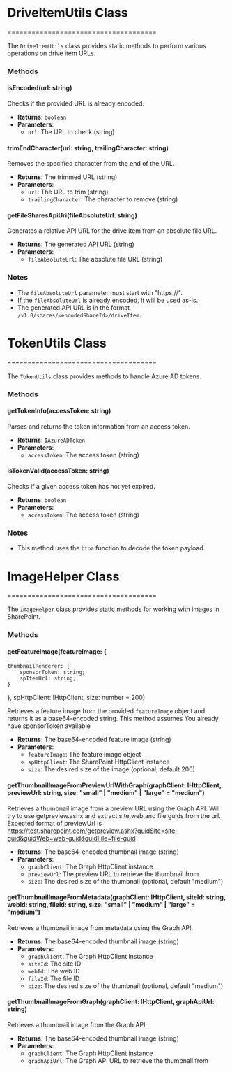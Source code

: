 # DriveItemUtils Class
=====================================

The `DriveItemUtils` class provides static methods to perform various operations on drive item URLs.

### Methods

#### isEncoded(url: string)

Checks if the provided URL is already encoded.

*   **Returns**: `boolean`
*   **Parameters**:
    *   `url`: The URL to check (string)

#### trimEndCharacter(url: string, trailingCharacter: string)

Removes the specified character from the end of the URL.

*   **Returns**: The trimmed URL (string)
*   **Parameters**:
    *   `url`: The URL to trim (string)
    *   `trailingCharacter`: The character to remove (string)

#### getFileSharesApiUri(fileAbsoluteUrl: string)

Generates a relative API URL for the drive item from an absolute file URL.

*   **Returns**: The generated API URL (string)
*   **Parameters**:
    *   `fileAbsoluteUrl`: The absolute file URL (string)

### Notes

*   The `fileAbsoluteUrl` parameter must start with "https://".
*   If the `fileAbsoluteUrl` is already encoded, it will be used as-is.
*   The generated API URL is in the format `/v1.0/shares/<encodedShareId>/driveItem`.

# TokenUtils Class
=====================================

The `TokenUtils` class provides methods to handle Azure AD tokens.
### Methods

#### getTokenInfo(accessToken: string)

Parses and returns the token information from an access token.

*   **Returns**: `IAzureADToken`
*   **Parameters**:
    *   `accessToken`: The access token (string)

#### isTokenValid(accessToken: string)

Checks if a given access token has not yet expired.

*   **Returns**: `boolean`
*   **Parameters**:
    *   `accessToken`: The access token (string)
### Notes

*   This method uses the `btoa` function to decode the token payload.

# ImageHelper Class
=====================================

The `ImageHelper` class provides static methods for working with images in SharePoint.
### Methods

#### getFeatureImage(featureImage: {
    thumbnailRenderer: {
        sponsorToken: string;
        spItemUrl: string;
    }
}, spHttpClient: IHttpClient, size: number = 200)

Retrieves a feature image from the provided `featureImage` object and returns it as a base64-encoded string. This method assumes You already have sponsorToken available

*   **Returns**: The base64-encoded feature image (string)
*   **Parameters**:
    *   `featureImage`: The feature image object
    *   `spHttpClient`: The SharePoint HttpClient instance
    *   `size`: The desired size of the image (optional, default 200)

#### getThumbnailImageFromPreviewUrlWithGraph(graphClient: IHttpClient, previewUrl: string, size: "small" | "medium" | "large" = "medium")

Retrieves a thumbnail image from a preview URL using the Graph API. Will try to use getpreview.ashx and extract site,web,and file guids from the url.
Expected format of previewUrl is https://test.sharepoint.com/getpreview.ashx?guidSite=site-guid&guidWeb=web-guid&guidFile=file-guid

*   **Returns**: The base64-encoded thumbnail image (string)
*   **Parameters**:
    *   `graphClient`: The Graph HttpClient instance
    *   `previewUrl`: The preview URL to retrieve the thumbnail from
    *   `size`: The desired size of the thumbnail (optional, default "medium")

#### getThumbnailImageFromMetadata(graphClient: IHttpClient, siteId: string, webId: string, fileId: string, size: "small" | "medium" | "large" = "medium")

Retrieves a thumbnail image from metadata using the Graph API.

*   **Returns**: The base64-encoded thumbnail image (string)
*   **Parameters**:
    *   `graphClient`: The Graph HttpClient instance
    *   `siteId`: The site ID
    *   `webId`: The web ID
    *   `fileId`: The file ID
    *   `size`: The desired size of the thumbnail (optional, default "medium")

#### getThumbnailImageFromGraph(graphClient: IHttpClient, graphApiUrl: string)

Retrieves a thumbnail image from the Graph API.

*   **Returns**: The base64-encoded thumbnail image (string)
*   **Parameters**:
    *   `graphClient`: The Graph HttpClient instance
    *   `graphApiUrl`: The Graph API URL to retrieve the thumbnail from